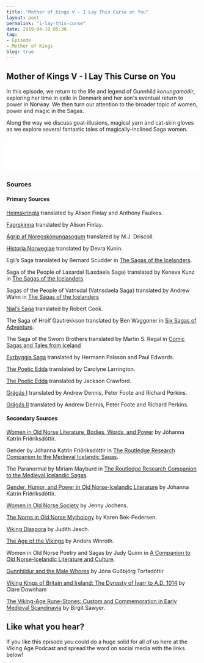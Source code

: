 ```yaml
---
title: "Mother of Kings V - I Lay This Curse on You"
layout: post
permalink: "i-lay-this-curse"
date: 2019-04-10 05:30
tag:
- Episode
- Mother of Kings
blog: true
---
```


## Mother of Kings V - I Lay This Curse on You

In this episode, we return to the life and legend of Gunnhild _konungamóðir_, exploring her time in exile in Denmark and her son's eventual return to power in Norway. We then turn our attention to the broader topic of women, power and magic in the Sagas.

Along the way we discuss goat-illusions, magical yarn and cat-skin gloves as we explore several fantastic tales of magically-inclined Saga women.

<iframe style="border: none" src="//html5-player.libsyn.com/embed/episode/id/9318455/height/90/theme/custom/thumbnail/yes/direction/backward/render-playlist/no/custom-color/87A93A/" height="90" width="100%" scrolling="no"  allowfullscreen webkitallowfullscreen mozallowfullscreen oallowfullscreen msallowfullscreen></iframe>

### Sources

#### Primary Sources

[Heimskringla](http://www.vsnrweb-publications.org.uk/Heimskringla%20I.pdf) translated by Alison Finlay and Anthony Faulkes.

[Fagrskinna](https://brill.com/view/title/8463) translated by Alison Finlay.

[Ágrip af Nóregskonungasogum](http://www.vsnrweb-publications.org.uk/Text%20Series/Agrip.pdf) translated by M.J. Driscoll.

[Historia Norwegiae](http://vsnrweb-publications.org.uk/Text%20Series/Historia&Passio.pdf) translated by Devra Kunin.

Egil’s Saga translated by Bernard Scudder in [The Sagas of the Icelanders](https://www.amazon.com/Sagas-Icelanders-Penguin-Classics-Deluxe/dp/0141000031).

Saga of the People of Laxardal (Laxdaela Saga) translated by Keneva Kunz in   [The Sagas of the Icelanders](https://www.amazon.com/Sagas-Icelanders-Penguin-Classics-Deluxe/dp/0141000031).

Sagas of the People of Vatnsdal (Vatnsdaela Saga) translated by Andrew Wahn in [The Sagas of the Icelanders](https://www.amazon.com/Sagas-Icelanders-Penguin-Classics-Deluxe/dp/0141000031)

[Njal’s Saga](https://www.amazon.com/Penguin-Classics-Leifur-Eiricksson-2001-12-06/dp/B0182Q3SWU/ref=sr_1_9?s=books&ie=UTF8&qid=1547049314&sr=1-9&keywords=Njal%27s+Saga) translated by Robert Cook.

The Saga of Hrolf Gautrekkson translated by Ben Waggoner in [Six Sagas of Adventure](https://www.amazon.com/Six-Sagas-Adventure-Ben-Waggoner/dp/1941136044).

 The Saga of the Sworn Brothers translated by Martin S. Regal in [Comic Sagas and Tales from Iceland](https://www.amazon.com/Comic-Sagas-Iceland-Penguin-Classics/dp/0140447741)

[Eyrbyggja Saga](https://www.amazon.com/Eyrbyggja-Saga-Penguin-Classics/dp/0140445307/ref=tmm_pap_swatch_0?_encoding=UTF8&qid=&sr=) translated by Hermann Palsson and Paul Edwards.

[The Poetic Edda](https://www.amazon.com/Poetic-Edda-Oxford-Worlds-Classics/dp/0199675341/ref=sr_1_4?s=books&ie=UTF8&qid=1547049354&sr=1-4&keywords=Poetic+Edda) translated by Carolyne Larrington.  

[The Poetic Edda](https://www.amazon.com/Poetic-Edda-Stories-Hackett-Classics/dp/1624663567/ref=sr_1_1?s=books&ie=UTF8&qid=1547049354&sr=1-1&keywords=Poetic+Edda) translated by Jackson Crawford.

[Grágás I](https://books.google.com/books/about/Laws_of_Early_Iceland.html?id=VuZa8S9yOf4C) translated by Andrew Dennis, Peter Foote and Richard Perkins.

[Grágás II](https://books.google.com/books/about/Laws_of_Early_Iceland.html?id=-KKDKPZ0xzIC) translated by Andrew Dennis, Peter Foote and Richard Perkins.


#### Secondary Sources

[Women in Old Norse Literature, Bodies, Words, and Power](https://www.amazon.com/Women-Old-Norse-Literature-Bodies/dp/0230120423) by Jóhanna Katrín Friðriksdóttir.

Gender by Jóhanna Katrín Friðriksdóttir in [The Routledge Research Companion to the Medieval Icelandic Sagas](https://www.amazon.com/Routledge-Research-Companion-Medieval-Icelandic/dp/1472433300).

The Paranormal by Miriam Mayburd in [The Routledge Research Companion to the Medieval Icelandic Sagas](https://www.amazon.com/Routledge-Research-Companion-Medieval-Icelandic/dp/1472433300).

[Gender, Humor, and Power in Old Norse-Icelandic Literature](https://www.researchgate.net/publication/289488388_Gender_Humor_and_Power_in_Old_Norse-Icelandic_Literature) by Jóhanna Katrín Friðriksdóttir.

[Women in Old Norse Society](https://www.amazon.com/Women-Norse-Society-Jenny-Jochens/dp/0801485207) by Jenny Jochens.

[The Norns in Old Norse Mythology](https://www.amazon.com/Norns-Old-Norse-Mythology/dp/178046035X) by Karen Bek-Pedersen.

[Viking Diaspora](https://www.amazon.com/Viking-Diaspora-Medieval-World/dp/1138020796) by Judith Jesch.  

[The Age of the Vikings](https://www.amazon.com/Age-Vikings-Anders-Winroth/dp/0691169292) by Anders Winroth.  

Women in Old Norse Poetry and Sagas by Judy Quinn in [A Companion to Old Norse-Icelandic Literature and Culture](https://www.amazon.com/Companion-Old-Norse-Icelandic-Literature-Culture/dp/1405163674).

[Gunnhildur and the Male Whores](https://publikationen.uni-tuebingen.de/xmlui/handle/10900/46213) by Jóna Guðbjörg Torfadóttir

[Viking Kings of Britain and Ireland: The Dynasty of Ívarr to A.D. 1014](https://www.amazon.co.uk/Viking-Kings-Britain-Ireland-D/dp/1906716064) by Clare Downham

[The Viking-Age Rune-Stones: Custom and Commemoration in Early Medieval Scandinavia](https://www.amazon.com/Viking-Age-Rune-Stones-Commemoration-Medieval-Scandinavia/dp/0199262217) by Birgit Sawyer.

## Like what you hear?
If you like this episode you could do a huge solid for all of us here at the Viking Age Podcast and spread the word on social media with the links below!
